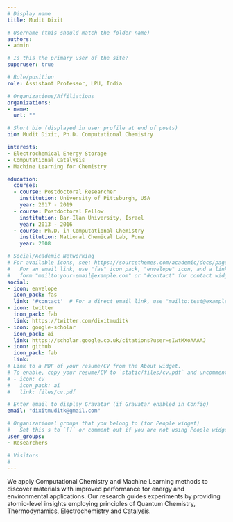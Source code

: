 ```yaml
---
# Display name
title: Mudit Dixit

# Username (this should match the folder name)
authors:
- admin

# Is this the primary user of the site?
superuser: true

# Role/position
role: Assistant Professor, LPU, India

# Organizations/Affiliations
organizations:
- name: 
  url: ""

# Short bio (displayed in user profile at end of posts)
bio: Mudit Dixit, Ph.D. Computational Chemistry

interests:
- Electrochemical Energy Storage
- Computational Catalysis
- Machine Learning for Chemistry

education:
  courses:
  - course: Postdoctoral Researcher
    institution: University of Pittsburgh, USA
    year: 2017 - 2019
  - course: Postdoctoral Fellow
    institution: Bar-Ilan University, Israel 
    year: 2013 - 2016
  - course: Ph.D. in Computational Chemistry
    institution: National Chemical Lab, Pune
    year: 2008

# Social/Academic Networking
# For available icons, see: https://sourcethemes.com/academic/docs/page-builder/#icons
#   For an email link, use "fas" icon pack, "envelope" icon, and a link in the
#   form "mailto:your-email@example.com" or "#contact" for contact widget.
social:
- icon: envelope
  icon_pack: fas
  link: '#contact'  # For a direct email link, use "mailto:test@example.org".
- icon: twitter
  icon_pack: fab
  link: https://twitter.com/dixitmuditk
- icon: google-scholar
  icon_pack: ai
  link: https://scholar.google.co.uk/citations?user=sIwtMXoAAAAJ
- icon: github
  icon_pack: fab
  link: 
# Link to a PDF of your resume/CV from the About widget.
# To enable, copy your resume/CV to `static/files/cv.pdf` and uncomment the lines below.
# - icon: cv
#   icon_pack: ai
#   link: files/cv.pdf

# Enter email to display Gravatar (if Gravatar enabled in Config)
email: "dixitmuditk@gmail.com"

# Organizational groups that you belong to (for People widget)
#   Set this s to `[]` or comment out if you are not using People widget.
user_groups:
- Researchers

# Visitors
#
---
```


We apply Computational Chemistry and Machine Learning methods to discover materials with improved performance for energy and 
environmental applications. Our research guides experiments by providing atomic-level insights employing principles of Quantum Chemistry, Thermodynamics, Electrochemistry
and Catalysis.
